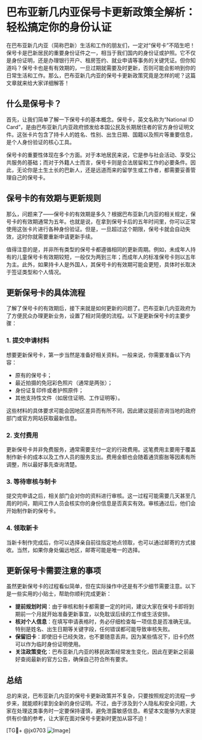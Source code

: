 # 巴布亚新几内亚保号卡更新政策全解析：轻松搞定你的身份认证

在巴布亚新几内亚（简称巴新）生活和工作的朋友们，一定对“保号卡”不陌生吧！保号卡是巴新居民的重要身份证件之一，相当于我们国内的身份证或护照。它不仅是身份证明，还是办理银行开户、租房签约、就业申请等事务的关键凭证。但你知道吗？保号卡也是有有效期的，一旦过期就需要及时更新，否则可能会影响到你的日常生活和工作。那么，巴布亚新几内亚的保号卡更新政策究竟是怎样的呢？这篇文章就来给大家详细解答！

## 什么是保号卡？

首先，让我们简单了解一下保号卡的基本概念。保号卡，英文名称为“National ID Card”，是由巴布亚新几内亚政府颁发给本国公民及长期居住者的官方身份证明文件。这张卡片包含了持卡人的姓名、性别、出生日期、国籍以及照片等重要信息，是个人身份验证的核心工具。

保号卡的重要性体现在多个方面。对于本地居民来说，它是参与社会活动、享受公共服务的基础；而对于外籍人士而言，保号卡则是合法居留和工作的必要条件。因此，无论你是土生土长的巴新人，还是远道而来的留学生或工作者，都需要妥善管理自己的保号卡。

## 保号卡的有效期与更新规则

那么，问题来了——保号卡的有效期是多久？根据巴布亚新几内亚的相关规定，保号卡的有效期通常为五年。也就是说，在拿到保号卡后的五年时间里，你可以正常使用这张卡片进行各种身份验证。但是，一旦超过这个期限，保号卡就会自动失效，这时你就需要重新申请更新手续。

值得注意的是，并非所有类型的保号卡都遵循相同的更新周期。例如，未成年人持有的儿童保号卡有效期较短，一般仅为两到三年；而成年人的标准保号卡则以五年为主。此外，如果持卡人是外国人，其保号卡的有效期可能会更短，具体时长取决于签证类型和个人情况。

## 更新保号卡的具体流程

了解了保号卡的有效期后，接下来就是如何更新的问题了。巴布亚新几内亚政府为了方便民众办理更新业务，设置了相对简便的流程。以下是更新保号卡的主要步骤：

### 1. 提交申请材料
想要更新保号卡，第一步当然是准备好相关资料。一般来说，你需要准备以下内容：
- 原有的保号卡；
- 最近拍摄的免冠彩色照片（通常是两张）；
- 身份证复印件或者护照原件；
- 其他支持性文件（如居住证明、工作证明等）。

这些材料的具体要求可能会因地区差异而有所不同，因此建议提前咨询当地的政府部门或官方网站获取最新信息。

### 2. 支付费用
更新保号卡并非免费服务，通常需要支付一定的行政费用。这笔费用主要用于覆盖制作新卡的成本以及工作人员的服务支出。费用金额也会随着通货膨胀等因素有所调整，所以最好事先查询清楚。

### 3. 等待审核与制卡
提交完申请之后，相关部门会对你的资料进行审核。这一过程可能需要几天甚至几周的时间，期间工作人员会核实你的身份信息是否真实有效。审核通过后，他们会开始制作新的保号卡。

### 4. 领取新卡
当新卡制作完成后，你可以选择亲自前往指定地点领取，也可以通过邮寄的方式接收。当然，如果你身处偏远地区，邮寄可能是唯一的选择。

## 更新保号卡需要注意的事项

虽然更新保号卡的过程看似简单，但在实际操作中还是有不少细节需要注意。以下是一些实用的小贴士，帮助你顺利完成更新：

- **提前规划时间**：由于审核和制卡都需要一定的时间，建议大家在保号卡即将到期前一个月就开始准备更新事宜，以免耽误后续的工作或生活安排。
- **核对个人信息**：在填写申请表格时，务必仔细检查每一项信息是否准确无误。特别是姓名、出生日期等关键字段，任何错误都可能导致审核失败。
- **保留旧卡**：即使旧卡已经失效，也不要随意丢弃。因为某些情况下，旧卡仍然可以作为临时身份证明使用。
- **关注政策变化**：巴布亚新几内亚的移民政策经常发生变化，因此在更新之前最好查阅最新的官方公告，确保自己符合所有要求。

## 总结

总的来说，巴布亚新几内亚的保号卡更新政策并不复杂，只要按照规定的流程一步步来，就能顺利拿到全新的身份证明。不过，由于涉及到个人隐私和安全问题，大家在处理这类事务时一定要保持谨慎，避免泄露敏感信息。希望本文能够为大家提供有价值的参考，让大家在面对保号卡更新时更加从容不迫！

[TG💪+ @jx0703 ![Image](https://github.com/user-attachments/assets/dbca1d08-cadb-493c-b0ec-ad6f7a83f270)]